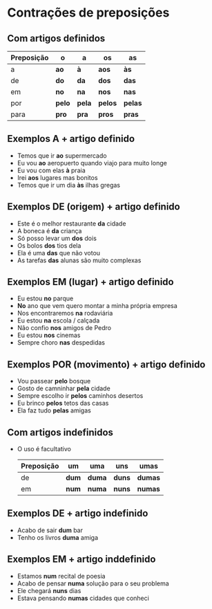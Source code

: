 # Contrações de preposições

## Com artigos definidos

| Preposição | o | a | os | as |
| -- | -- | -- | -- | -- |
| a    | **ao**   | **à**    | **aos**   | **às** |
| de   | **do**   | **da**   | **dos**   | **das** |
| em   | **no**   | **na**   | **nos**   | **nas** |
| por  | **pelo** | **pela** | **pelos** | **pelas** |
| para | **pro**  | **pra**  | **pros**  | **pras** |

## Exemplos A + artigo definido

* Temos que ir **ao** supermercado
* Eu vou **ao** aeropuerto quando viajo para muito longe
* Eu vou com elas **à** praia
* Irei **aos** lugares mas bonitos
* Temos que ir um dia **às** ilhas gregas

## Exemplos DE (origem) + artigo definido

* Este é o melhor restaurante **da** cidade
* A boneca é **da** criança
* Só posso levar um **dos** dois
* Os bolos **dos** tios dela
* Ela é uma **das** que não votou
* As tarefas **das** alunas são muito complexas

## Exemplos EM (lugar) + artigo definido

* Eu estou **no** parque
* **No** ano que vem quero montar a minha própria empresa
* Nos encontraremos **na** rodaviária
* Eu estou **na** escola / calçada
* Não confio **nos** amigos de Pedro
* Eu estou **nos** cinemas
* Sempre choro **nas** despedidas

## Exemplos POR (movimento) + artigo definido

* Vou passear **pelo** bosque
* Gosto de camninhar **pela** cidade
* Sempre escolho ir **pelos** caminhos desertos
* Eu brinco **pelos** tetos das casas
* Ela faz tudo **pelas** amigas

## Com artigos indefinidos

* O uso é facultativo

  | Preposição | um | uma | uns | umas |
  | -- | -- | -- | -- | -- |
  | de   | **dum**   | **duma**   | **duns**   | **dumas** |
  | em   | **num**   | **numa**   | **nuns**   | **numas** |

## Exemplos DE + artigo indefinido

* Acabo de sair **dum** bar
* Tenho os livros **duma** amiga

## Exemplos EM + artigo inddefinido

* Estamos **num** recital de poesia
* Acabo de pensar **numa** solução para o seu problema
* Ele chegará **nuns** dias
* Estava pensando **numas** cidades que conheci

